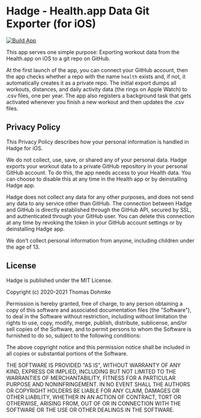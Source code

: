 # Hadge - Health.app Data Git Exporter (for iOS)

[![Build App](https://github.com/entirehq/hadge/actions/workflows/build_app.yml/badge.svg)](https://github.com/entirehq/hadge/actions/workflows/build_app.yml)

This app serves one simple purpose: Exporting workout data from the Health.app on iOS to a git repo on GitHub. 

At the first launch of the app, you can connect your GitHub account, then the app checks whether a repo with the name `health` exists and, if not, it automatically creates it as a private repo. The initial export dumps all workouts, distances, and daily activity data (the rings on Apple Watch) to .csv files, one per year. The app also registers a background task that gets activated whenever you finish a new workout and then updates the .csv files. 

## Privacy Policy

This Privacy Policy describes how your personal information is handled in Hadge for iOS.

We do not collect, use, save, or shared any of your personal data. Hadge exports your workout data to a private GitHub repository in your personal GitHub account. To do this, the app needs access to your Health data. You can choose to disable this at any time in the Health app or by deinstalling Hadge app.

Hadge does not collect any data for any other purposes, and does not send any data to any service other than GitHub. The connection between Hadge and GitHub is directly established through the GitHub API, secured by SSL, and authenticated through your GitHub user. You can delete this connection at any time by revoking the token in your GitHub account settings or by deinstalling Hadge app.

We don’t collect personal information from anyone, including children under the age of 13.

## License

Hadge is published under the MIT License.

Copyright (c) 2020-2021 Thomas Dohmke

Permission is hereby granted, free of charge, to any person obtaining a copy
of this software and associated documentation files (the "Software"), to deal
in the Software without restriction, including without limitation the rights
to use, copy, modify, merge, publish, distribute, sublicense, and/or sell
copies of the Software, and to permit persons to whom the Software is
furnished to do so, subject to the following conditions:

The above copyright notice and this permission notice shall be included in all
copies or substantial portions of the Software.

THE SOFTWARE IS PROVIDED "AS IS", WITHOUT WARRANTY OF ANY KIND, EXPRESS OR
IMPLIED, INCLUDING BUT NOT LIMITED TO THE WARRANTIES OF MERCHANTABILITY,
FITNESS FOR A PARTICULAR PURPOSE AND NONINFRINGEMENT. IN NO EVENT SHALL THE
AUTHORS OR COPYRIGHT HOLDERS BE LIABLE FOR ANY CLAIM, DAMAGES OR OTHER
LIABILITY, WHETHER IN AN ACTION OF CONTRACT, TORT OR OTHERWISE, ARISING FROM,
OUT OF OR IN CONNECTION WITH THE SOFTWARE OR THE USE OR OTHER DEALINGS IN THE
SOFTWARE.
